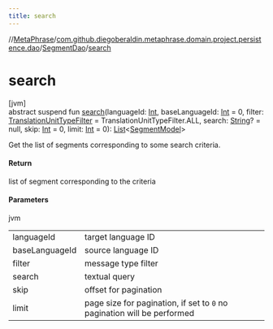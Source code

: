 ```yaml
---
title: search
---
```

//[MetaPhrase](../../../index.html)/[com.github.diegoberaldin.metaphrase.domain.project.persistence.dao](../index.html)/[SegmentDao](index.html)/[search](search.html)



# search



[jvm]\
abstract suspend fun [search](search.html)(languageId: [Int](https://kotlinlang.org/api/latest/jvm/stdlib/kotlin/-int/index.html), baseLanguageId: [Int](https://kotlinlang.org/api/latest/jvm/stdlib/kotlin/-int/index.html) = 0, filter: [TranslationUnitTypeFilter](../../com.github.diegoberaldin.metaphrase.domain.project.data/-translation-unit-type-filter/index.html) = TranslationUnitTypeFilter.ALL, search: [String](https://kotlinlang.org/api/latest/jvm/stdlib/kotlin/-string/index.html)? = null, skip: [Int](https://kotlinlang.org/api/latest/jvm/stdlib/kotlin/-int/index.html) = 0, limit: [Int](https://kotlinlang.org/api/latest/jvm/stdlib/kotlin/-int/index.html) = 0): [List](https://kotlinlang.org/api/latest/jvm/stdlib/kotlin.collections/-list/index.html)&lt;[SegmentModel](../../com.github.diegoberaldin.metaphrase.domain.project.data/-segment-model/index.html)&gt;



Get the list of segments corresponding to some search criteria.



#### Return



list of segment corresponding to the criteria



#### Parameters


jvm

| | |
|---|---|
| languageId | target language ID |
| baseLanguageId | source language ID |
| filter | message type filter |
| search | textual query |
| skip | offset for pagination |
| limit | page size for pagination, if set to `0` no pagination will be performed |





